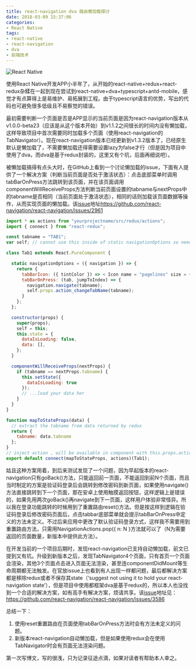 ```yaml
---
title: react-navigation dva 路由懒加载探讨
date: 2018-03-09 15:37:06
categories: 
- React Native
tags:
- react-native
- react-navigation
- dva
- 前端技术
---
```


![React Native](/images/main/react-native-logo.png)

使用React Native开发APP小半年了，从开始的react-native+redux+react-redux杂糅在一起到现在尝试到react-native+dva+typescript+antd-mobile，感觉才有点算得上是易维护、易拓展到工程。由于typescript语言的优势，写出的代码也可避免很多低级且不易察觉的错误。

<!-- more -->

最初需要判断一个页面是否是APP显示的当前页面是因为react-navigation版本从v1.0.0-beta23（应该是从这个版本开始）到v1.1.2之间很长的时间内没有懒加载，这样导致项目中首次需要同时加载多个页面（使用react-navigation的TabNavigator）。现在react-navigation版本已经更新到v1.3.2版本了，已经原生默认是懒加载了，不需要懒加载还得需要设置lazy为false才行（但是因为项目中使用了dva，而dva是基于redux封装的，这里又有个坑，后面再细说吧）。

被懒加载搞得有点头大时，在GitHub上看到一个讨论懒加载的issue，下面有人提供了一个解决方案（判断当前页面是否处于激活状态）：点击底部菜单时调用tabBarOnPress方法跳转到该页面，并在该页面调用componentWillReceiveProps方法判断当前页面设置的tabname与nextProps中的tabname是否相同（当前页面处于激活状态），相同的话则加载该页面数据等操作，从而实现页面的懒加载。该[issue](https://github.com/react-navigation/react-navigation/issues/2961)地址<https://github.com/react-navigation/react-navigation/issues/2961>

```javascript
import * as actions from "yourprojectname/src/redux/actions";
import { connect } from "react-redux";

const tabname = "TAB1";
var self; // cannot use this inside of static navigationOptions so need this "dirty hack"

class Tab1 extends React.PureComponent {

  static navigationOptions = ({ navigation }) => {
    return {
      tabBarIcon: ({ tintColor }) => < Icon name = "pagelines" size = {22} color = {tintColor} />,
      tabBarOnPress: (tab, jumpToIndex) => {
        navigation.navigate(tabname);
        self.props.action_changeTabName(tabname);
      }
    };
  };

  constructor(props) {
    super(props);
    self = this;
    this.state = {
      dataIsLoading: false,
      data: [],
    };
  }

  componentWillReceiveProps(nextProps) {
    if (tabname == nextProps.tabname) {
      this.setState({
        dataIsLoading: true
      });
      // ...load your data her
    }
  }
}

function mapToStateProps(data) {
  // extract the tabname from data returned by redux 
  return {
    tabname: data.tabname
  };
}
// inject action , will be available in component with this.props.actionname();
export default connect(mapToStateProps, actions)(Tab1);
```

姑且这种方案用着，到后来测试发现了一个问题，因为早起版本的react-navigation只有goBack()方法，只能返回前一页面，不能返回到前N个页面，而且当时制定的方案是验证码登录后会跳转到修改密码到新页面，如果使用navigate()方法直接跳转到下一个页面，那在安卓上使用触摸返回按钮，这样逻辑上是错误的，如果先用两次goBack()再navigate到下一页面，这样用户体验非常怪异。所以我在登录功能跳转的时候用到了重置路由reset()方法。但是按这样到逻辑在验证码登录后修改密码页面后，点击tabbar底部菜单就会提示tabBarOnPress中定义的方法未定义。不过后来应用中更改了默认验证码登录方式，这样我不需要用到重置路由方法，只需用NavigationActions.pop({ n: N }方法就可以了（N为需要返回的页面数量，新版本中提供此方法）。

在开发当前的一个项目后期时，发现react-navigation已支持自动懒加载，前文已提到又有坑。升级到新版本之后，发现TabNavigator4个页面，只有首页一个页面会渲染，其他3个页面点击进入页面无法渲染，甚至连componentDidMount等生命周期都无法触发。在官放issue上也看到有人出现一样都问题，最后都解决方案都是移除redux或者不保存其state（‘suggest not using it to hold your react-navigation state’），但是项目中使用都框架dva是基于redux的，所以本人也没找到一个合适的解决方案，如有高手有解决方案，烦请共享。该[issue](https://github.com/react-navigation/react-navigation/issues/3586)地址见：<https://github.com/react-navigation/react-navigation/issues/3586>

总结一下：

1. 使用reset重置路由在页面使用tabBarOnPress方法时会有方法未定义的问题。
2. 新版本react-navigation自动懒加载，但是如果使用redux会在使用TabNavigator时会有页面无法渲染问题。

第一次写博文，写的很浅，只为记录征途点滴，如果对读者有帮助本人幸之。